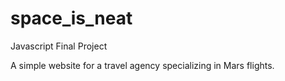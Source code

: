 # space_is_neat

Javascript Final Project

A simple website for a travel agency specializing in Mars flights.
